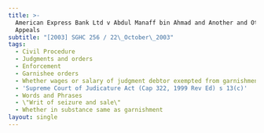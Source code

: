 ```yaml
---
title: >-
  American Express Bank Ltd v Abdul Manaff bin Ahmad and Another and Other
  Appeals
subtitle: "[2003] SGHC 256 / 22\_October\_2003"
tags:
  - Civil Procedure
  - Judgments and orders
  - Enforcement
  - Garnishee orders
  - Whether wages or salary of judgment debtor exempted from garnishment
  - 'Supreme Court of Judicature Act (Cap 322, 1999 Rev Ed) s 13(c)'
  - Words and Phrases
  - \"Writ of seizure and sale\"
  - Whether in substance same as garnishment
layout: single
---
```


